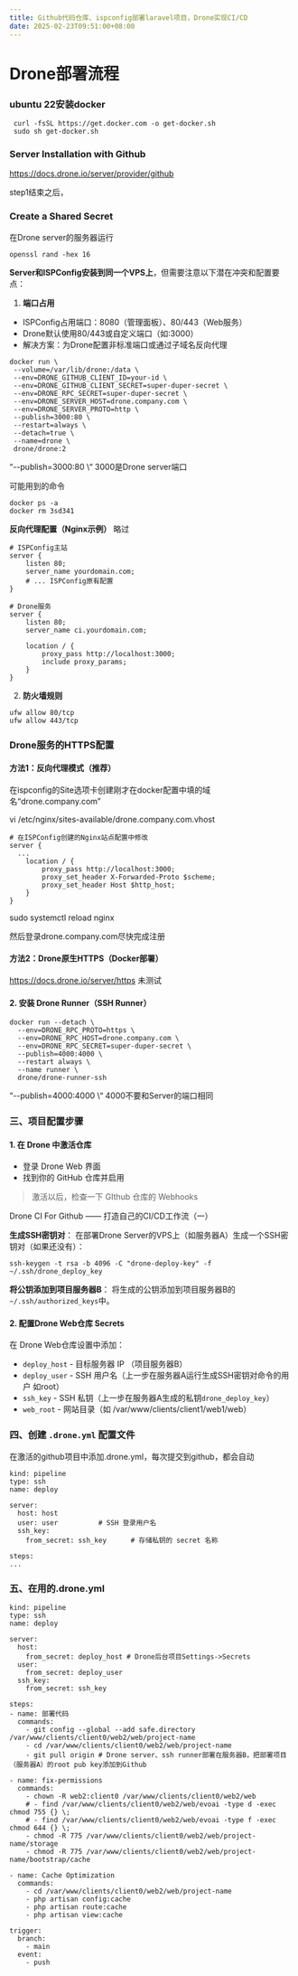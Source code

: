```yaml
---
title: Github代码仓库、ispconfig部署laravel项目，Drone实现CI/CD
date: 2025-02-23T09:51:00+08:00
---
```

# Drone部署流程

### ubuntu 22安装docker

```
 curl -fsSL https://get.docker.com -o get-docker.sh
 sudo sh get-docker.sh
```

### Server Installation with Github

https://docs.drone.io/server/provider/github

step1结束之后，

### Create a Shared Secret

在Drone server的服务器运行

```
openssl rand -hex 16
```

**Server和ISPConfig安装到同一个VPS上**，但需要注意以下潜在冲突和配置要点：

1. **端口占用**
  
  - ISPConfig占用端口：8080（管理面板）、80/443（Web服务）
  - Drone默认使用80/443或自定义端口（如:3000）
  - 解决方案：为Drone配置非标准端口或通过子域名反向代理

```
docker run \
 --volume=/var/lib/drone:/data \
 --env=DRONE_GITHUB_CLIENT_ID=your-id \
 --env=DRONE_GITHUB_CLIENT_SECRET=super-duper-secret \
 --env=DRONE_RPC_SECRET=super-duper-secret \
 --env=DRONE_SERVER_HOST=drone.company.com \
 --env=DRONE_SERVER_PROTO=http \
 --publish=3000:80 \
 --restart=always \
 --detach=true \
 --name=drone \
 drone/drone:2
```

“--publish=3000:80 \“ 3000是Drone server端口

可能用到的命令

```
docker ps -a
docker rm 3sd341
```

**反向代理配置（Nginx示例）** 略过

```
# ISPConfig主站
server {
    listen 80;
    server_name yourdomain.com;
    # ... ISPConfig原有配置
}

# Drone服务
server {
    listen 80;
    server_name ci.yourdomain.com;

    location / {
        proxy_pass http://localhost:3000;
        include proxy_params;
    }
}
```

2. **防火墙规则**

```
ufw allow 80/tcp
ufw allow 443/tcp
```

### Drone服务的HTTPS配置

#### 方法1：反向代理模式（推荐）

在ispconfig的Site选项卡创建刚才在docker配置中填的域名“drone.company.com”

vi /etc/nginx/sites-available/drone.company.com.vhost

```
# 在ISPConfig创建的Nginx站点配置中修改
server {
  ...
    location / {
        proxy_pass http://localhost:3000;
        proxy_set_header X-Forwarded-Proto $scheme;
        proxy_set_header Host $http_host;
    }
}
```

sudo systemctl reload nginx

然后登录drone.company.com尽快完成注册

#### 方法2：Drone原生HTTPS（Docker部署）

https://docs.drone.io/server/https 未测试

#### 2. 安装 Drone Runner（SSH Runner）

```
docker run --detach \
  --env=DRONE_RPC_PROTO=https \
  --env=DRONE_RPC_HOST=drone.company.com \
  --env=DRONE_RPC_SECRET=super-duper-secret \
  --publish=4000:4000 \
  --restart always \
  --name runner \
  drone/drone-runner-ssh
```

“--publish=4000:4000 \“ 4000不要和Server的端口相同

### 三、项目配置步骤

#### 1. 在 Drone 中激活仓库

- 登录 Drone Web 界面
- 找到你的 GitHub 仓库并启用

> 激活以后，检查一下 GIthub 仓库的 Webhooks

Drone CI For Github —— 打造自己的CI/CD工作流（一）

**生成SSH密钥对**：
在部署Drone Server的VPS上（如服务器A）生成一个SSH密钥对（如果还没有）：

```
ssh-keygen -t rsa -b 4096 -C "drone-deploy-key" -f ~/.ssh/drone_deploy_key
```

**将公钥添加到项目服务器B**：
将生成的公钥添加到项目服务器B的`~/.ssh/authorized_keys`中。

#### 2. 配置Drone Web仓库 Secrets

在 Drone Web仓库设置中添加：

- `deploy_host` - 目标服务器 IP （项目服务器B）
- `deploy_user` - SSH 用户名（上一步在服务器A运行生成SSH密钥对命令的用户 如root）
- `ssh_key` - SSH 私钥（上一步在服务器A生成的私钥`drone_deploy_key`）
- `web_root` - 网站目录（如 /var/www/clients/client1/web1/web）

### 四、创建 `.drone.yml` 配置文件

在激活的github项目中添加.drone.yml，每次提交到github，都会自动

```
kind: pipeline
type: ssh
name: deploy

server:
  host: host
  user: user          # SSH 登录用户名
  ssh_key: 
    from_secret: ssh_key      # 存储私钥的 secret 名称

steps:
...
```

### 五、在用的.drone.yml

```
kind: pipeline
type: ssh
name: deploy

server:
  host:
    from_secret: deploy_host # Drone后台项目Settings->Secrets
  user:
    from_secret: deploy_user
  ssh_key:
    from_secret: ssh_key

steps:
- name: 部署代码
  commands:
    - git config --global --add safe.directory /var/www/clients/client0/web2/web/project-name
    - cd /var/www/clients/client0/web2/web/project-name
    - git pull origin # Drone server、ssh runner部署在服务器B，把部署项目（服务器A）的root pub key添加到Github

- name: fix-permissions
  commands:
    - chown -R web2:client0 /var/www/clients/client0/web2/web
    # - find /var/www/clients/client0/web2/web/evoai -type d -exec chmod 755 {} \;
    # - find /var/www/clients/client0/web2/web/evoai -type f -exec chmod 644 {} \;
    - chmod -R 775 /var/www/clients/client0/web2/web/project-name/storage
    - chmod -R 775 /var/www/clients/client0/web2/web/project-name/bootstrap/cache  

- name: Cache Optimization
  commands:
    - cd /var/www/clients/client0/web2/web/project-name
    - php artisan config:cache
    - php artisan route:cache
    - php artisan view:cache

trigger:
  branch:
    - main
  event:
    - push
```
